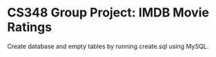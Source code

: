 # CS348 Group Project: IMDB Movie Ratings

Create database and empty tables by running create.sql using MySQL. 
